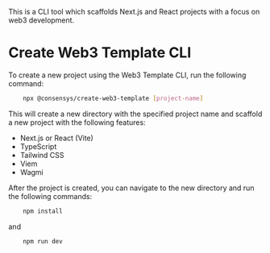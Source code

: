 This is a CLI tool which scaffolds Next.js and React projects with a focus on web3 development.

# Create Web3 Template CLI

To create a new project using the Web3 Template CLI, run the following command:

```bash
    npx @consensys/create-web3-template [project-name]
```

This will create a new directory with the specified project name and scaffold a new project with the following features:

- Next.js or React (Vite)
- TypeScript
- Tailwind CSS
- Viem
- Wagmi

After the project is created, you can navigate to the new directory and run the following commands:

```bash
    npm install
```
and

```bash
    npm run dev
```
